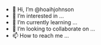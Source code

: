 - 👋 Hi, I’m @hoaihjohnson
- 👀 I’m interested in ...
- 🌱 I’m currently learning ...
- 💞️ I’m looking to collaborate on ...
- 📫 How to reach me ...

<!---
hoaihjohnson/hoaihjohnson is a ✨ special ✨ repository because its `README.md` (this file) appears on your GitHub profile.
You can click the Preview link to take a look at your changes.
--->
